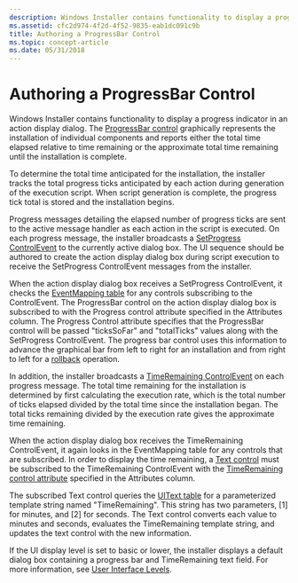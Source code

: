 ```yaml
---
description: Windows Installer contains functionality to display a progress indicator in an action display dialog.
ms.assetid: cfc2d974-4f2d-4f52-9835-eab1dc091c9b
title: Authoring a ProgressBar Control
ms.topic: concept-article
ms.date: 05/31/2018
---
```


# Authoring a ProgressBar Control

Windows Installer contains functionality to display a progress indicator in an action display dialog. The [ProgressBar control](progressbar-control.md) graphically represents the installation of individual components and reports either the total time elapsed relative to time remaining or the approximate total time remaining until the installation is complete.

To determine the total time anticipated for the installation, the installer tracks the total progress ticks anticipated by each action during generation of the execution script. When script generation is complete, the progress tick total is stored and the installation begins.

Progress messages detailing the elapsed number of progress ticks are sent to the active message handler as each action in the script is executed. On each progress message, the installer broadcasts a [SetProgress ControlEvent](setprogress-controlevent.md) to the currently active dialog box. The UI sequence should be authored to create the action display dialog box during script execution to receive the SetProgress ControlEvent messages from the installer.

When the action display dialog box receives a SetProgress ControlEvent, it checks the [EventMapping table](eventmapping-table.md) for any controls subscribing to the ControlEvent. The ProgressBar control on the action display dialog box is subscribed to with the Progress control attribute specified in the Attributes column. The Progress Control attribute specifies that the ProgressBar control will be passed "ticksSoFar" and "totalTicks" values along with the SetProgress ControlEvent. The progress bar control uses this information to advance the graphical bar from left to right for an installation and from right to left for a [rollback](rollback-installation.md) operation.

In addition, the installer broadcasts a [TimeRemaining ControlEvent](timeremaining-controlevent.md) on each progress message. The total time remaining for the installation is determined by first calculating the execution rate, which is the total number of ticks elapsed divided by the total time since the installation began. The total ticks remaining divided by the execution rate gives the approximate time remaining.

When the action display dialog box receives the TimeRemaining ControlEvent, it again looks in the EventMapping table for any controls that are subscribed. In order to display the time remaining, a [Text control](text-control.md) must be subscribed to the TimeRemaining ControlEvent with the [TimeRemaining control attribute](timeremaining-control-attribute.md) specified in the Attributes column.

The subscribed Text control queries the [UIText table](uitext-table.md) for a parameterized template string named "TimeRemaining". This string has two parameters, \[1\] for minutes, and \[2\] for seconds. The Text control converts each value to minutes and seconds, evaluates the TimeRemaining template string, and updates the text control with the new information.

If the UI display level is set to basic or lower, the installer displays a default dialog box containing a progress bar and TimeRemaining text field. For more information, see [User Interface Levels](user-interface-levels.md).

 

 



